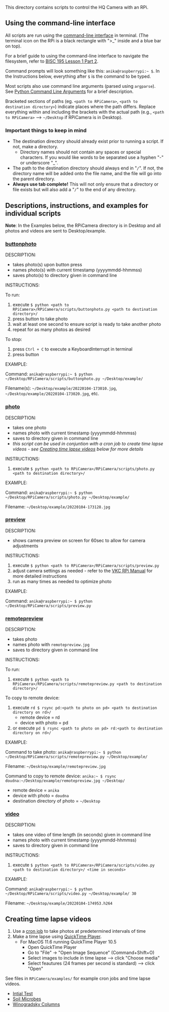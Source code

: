 This directory contains scripts to control the HQ Camera with an RPi.

## Using the command-line interface

All scripts are run using the [command-line interface](https://en.wikipedia.org/wiki/Command-line_interface) in terminal.
(The terminal icon on the RPi is a black rectangle with ">\_" inside and a blue bar on top).

For a brief guide to using the command-line interface to navigate the filesystem, refer to [BISC 195 Lesson 1 Part 2](http://bisc195.wellesley.edu/lessons/Lesson01/#part_2_-_navigating_the_filesystem_using_the_terminal).

Command prompts will look something like this: `anika@raspberrypi:~ $`. In the Instructions below, everything after `$` is the command to be typed.

Most scripts also use command line arguments (parsed using `argparse`). See [Python Command Line Arguments](https://www.askpython.com/python/python-command-line-arguments) for a brief description.

Bracketed sections of paths (eg. `<path to RPiCamera>`, `<path to destination directory>`) indicate places where the path differs. Replace everything within and including the brackets with the actual path (e.g., `<path to RPiCamera>` --> `~/Desktop` if RPiCamera is in Desktop).

### Important things to keep in mind

- The destination directory should already exist prior to running a script. If not, make a directory.
  - Directory names should not contain any spaces or special characters. If you would like words to be separated use a hyphen "-" or underscore "\_".
- The path to the destination directory should always end in "`/`". If not, the directory name will be added onto the file name, and the file will go into the parent directory.
- **Always use tab complete!** This will not only ensure that a directory or file exists but will also add a "`/`" to the end of any directory.

## Descriptions, instructions, and examples for individual scripts

**Note**: In the Examples below, the RPiCamera directory is in Desktop and all photos and videos are sent to Desktop/example.

### [buttonphoto](buttonphoto.py)

DESCRIPTION:

- takes photo(s) upon button press
- names photo(s) with current timestamp (yyyymmdd-hhmmss)
- saves photo(s) to directory given in command line

INSTRUCTIONS:

To run:

1. execute `$ python <path to RPiCamera>/RPiCamera/scripts/buttonphoto.py <path to destination directory>/`
2. press button to take photo
3. wait at least one second to ensure script is ready to take another photo
4. repeat for as many photos as desired

To stop:

1. press `Ctrl + C` to execute a KeyboardInterrupt in terminal
2. press button

EXAMPLE:

Command: `anika@raspberrypi:~ $ python ~/Desktop/RPiCamera/scripts/buttonphoto.py ~/Desktop/example/`

Filename(s): `~/Desktop/example/20220104-173010.jpg`, `~/Desktop/example/20220104-173020.jpg`, etc.

### [photo](photo.py)

DESCRIPTION:

- takes one photo
- names photo with current timestamp (yyyymmdd-hhmmss)
- saves to directory given in command line
- _this script can be used in conjuntion with a cron job to create time lapse videos - see [Creating time lapse videos](README.md#creating-time-lapse-videos) below for more details_

INSTRUCTIONS:

1. execute `$ python <path to RPiCamera>/RPiCamera/scripts/photo.py <path to destination directory>/`

EXAMPLE:

Command: `anika@raspberrypi:~ $ python ~/Desktop/RPiCamera/scripts/photo.py ~/Desktop/example/`

Filename: `~/Desktop/example/20220104-173128.jpg`

### [preview](preview.py)

DESCRIPTION:

- shows camera preview on screen for 60sec to allow for camera adjustments

INSTRUCTIONS:

1. execute `$ python <path to RPiCamera>/RPiCamera/scripts/preview.py`
2. adjust camera settings as needed - refer to the [VKC RPi Manual](https://klepac-ceraj-lab.github.io/drylab/rpi-manual/#setting_up_an_object) for more detailed instructions
3. run as many times as needed to optimize photo

EXAMPLE:

Command: `anika@raspberrypi:~ $ python ~/Desktop/RPiCamera/scripts/preview.py`

### [remotepreview](remotepreview.py)

DESCRIPTION:

- takes photo
- names photo with `remotepreview.jpg`
- saves to directory given in command line

INSTRUCTIONS:

To run:

1. execute `$ python <path to RPiCamera>/RPiCamera/scripts/remotepreview.py <path to destination directory>/`

To copy to remote device:

1. execute `rd $ rsync pd:<path to photo on pd> <path to destination directory on rd>/`
   - remote device = rd
   - device with photo = pd
2. or execute `pd $ rsync <path to photo on pd> rd:<path to destination directory on rd>/`

EXAMPLE:

Command to take photo: `anika@raspberrypi:~ $ python ~/Desktop/RPiCamera/scripts/remotepreview.py ~/Desktop/example/`

Filename: `~/Desktop/example/remotepreview.jpg`

Command to copy to remote device: `anika:~ $ rsync doudna:~/Desktop/example/remotepreview.jpg ~/Desktop/`

- remote device = `anika`
- device with photo = `doudna`
- destination directory of photo = `~/Desktop`

### [video](video.py)

DESCRIPTION:

- takes one video of time length (in seconds) given in command line
- names photo with current timestamp (yyyymmdd-hhmmss)
- saves to directory given in command line

INSTRUCTIONS:

1. execute `$ python <path to RPiCamera>/RPiCamera/scripts/video.py <path to destination directory>/ <time in seconds>`

EXAMPLE:

Command: `anika@raspberrypi:~ $ python ~/Desktop/RPiCamera/scripts/video.py ~/Desktop/example/ 30`

Filename: `~/Desktop/example/20220104-174953.h264`

## Creating time lapse videos

1. Use a [cron job](https://en.wikipedia.org/wiki/Cron) to take photos at predetermined intervals of time
2. Make a time lapse using [QuickTime Player](https://en.wikipedia.org/wiki/QuickTime).
   - For MacOS 11.6 running QuickTime Player 10.5
     - Open QuickTime Player
     - Go to "File" -> "Open Image Sequence" (Command+Shift+O)
     - Select images to include in time lapse --> click "Choose media"
     - Select feautures (24 frames per second is standard) --> click "Open"

See files in `RPiCamera/examples/` for example cron jobs and time lapse videos.

- [Intial Test](../examples/Initial-Test.md)
- [Soil Microbes](../examples/Soil-Microbes.md)
- [Winogradsky Columns](../examples/Winogradsky-Columns.md)
